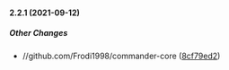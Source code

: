 #### 2.2.1 (2021-09-12)

##### Other Changes

* //github.com/Frodi1998/commander-core ([8cf79ed2](https://github.com/Frodi1998/commander-core/commit/8cf79ed259c7ebba9a078d3d193b046fe55b1896))

